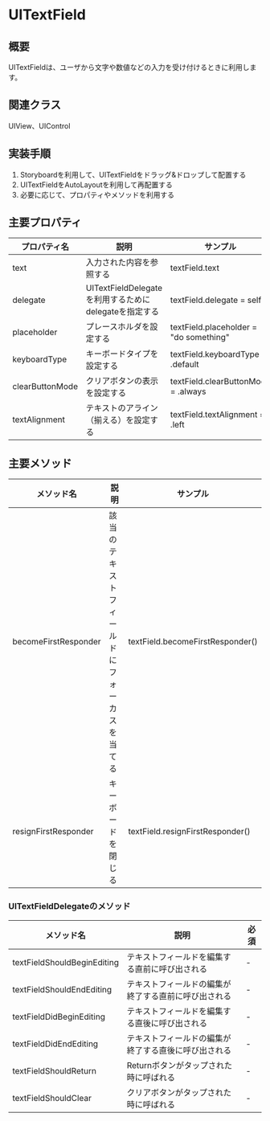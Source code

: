 # UITextField

## 概要
UITextFieldは、ユーザから文字や数値などの入力を受け付けるときに利用します。

## 関連クラス
UIView、UIControl

## 実装手順
1. Storyboardを利用して、UITextFieldをドラッグ&ドロップして配置する
2. UITextFieldをAutoLayoutを利用して再配置する
3. 必要に応じて、プロパティやメソッドを利用する

## 主要プロパティ

|プロパティ名|説明|サンプル|
|---|---|---|
|text | 入力された内容を参照する | textField.text |
|delegate | UITextFieldDelegateを利用するためにdelegateを指定する | textField.delegate = self |
|placeholder | プレースホルダを設定する | textField.placeholder = "do something" |
|keyboardType | キーボードタイプを設定する | textField.keyboardType = .default |
|clearButtonMode | クリアボタンの表示を設定する | textField.clearButtonMode = .always|
|textAlignment | テキストのアライン（揃える）を設定する  | textField.textAlignment = .left|

## 主要メソッド

|メソッド名|説明|サンプル|
|---|---|---|
|becomeFirstResponder | 該当のテキストフィールドにフォーカスを当てる | textField.becomeFirstResponder() |
|resignFirstResponder | キーボードを閉じる | textField.resignFirstResponder() |

### UITextFieldDelegateのメソッド

|メソッド名|説明|必須|
|---|---|---|
|textFieldShouldBeginEditing | テキストフィールドを編集する直前に呼び出される | - |
|textFieldShouldEndEditing | テキストフィールドの編集が終了する直前に呼び出される | - |
|textFieldDidBeginEditing | テキストフィールドを編集する直後に呼び出される | - | 
|textFieldDidEndEditing | テキストフィールドの編集が終了する直後に呼び出される | - | 
|textFieldShouldReturn | Returnボタンがタップされた時に呼ばれる | - | 
|textFieldShouldClear | クリアボタンがタップされた時に呼ばれる | - | 
